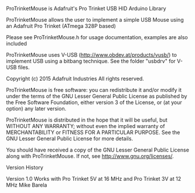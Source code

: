 ProTrinketMouse is Adafruit's Pro Trinket USB HID Arduino Library

ProTrinketMouse allows the user to implement a simple USB Mouse using an Adafruit Pro Trinket (ATmega 328P based)

Please see ProTrinketMouse.h for usage documentation, examples are also included

ProTrinketMouse uses V-USB (http://www.obdev.at/products/vusb/) to implement USB using a bitbang technique. See the folder "usbdrv" for V-USB files.

Copyright (c) 2015 Adafruit Industries
All rights reserved.

ProTrinketMouse is free software: you can redistribute it and/or modify
it under the terms of the GNU Lesser General Public License as
published by the Free Software Foundation, either version 3 of
the License, or (at your option) any later version.

ProTrinketMouse is distributed in the hope that it will be useful, but WITHOUT ANY WARRANTY; without even the implied warranty of MERCHANTABILITY or FITNESS FOR A PARTICULAR PURPOSE.  See the GNU Lesser General Public License for more details.

You should have received a copy of the GNU Lesser General Public
License along with ProTrinketMouse. If not, see
<http://www.gnu.org/licenses/>.

Version History

Version 1.0  Works with Pro Trinket 5V at 16 MHz and Pro Trinket 3V at 12 MHz   Mike Barela

